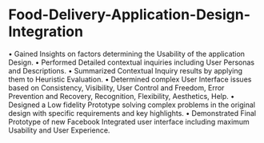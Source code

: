 # Food-Delivery-Application-Design-Integration

• Gained Insights on factors determining the Usability of the application Design.
• Performed Detailed contextual inquiries including User Personas and Descriptions.
• Summarized Contextual Inquiry results by applying them to Heuristic Evaluation.
• Determined complex User Interface issues based on Consistency, Visibility, User Control and Freedom, Error Prevention and Recovery, Recognition, Flexibility, Aesthetics, Help.
• Designed a Low fidelity Prototype solving complex problems in the original design with specific requirements and key highlights.
• Demonstrated Final Prototype of new Facebook Integrated user interface including maximum Usability and User Experience.
